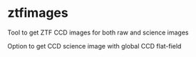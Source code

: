 # ztfimages

Tool to get ZTF CCD images for both raw and science images

Option to get CCD science image with global CCD flat-field
